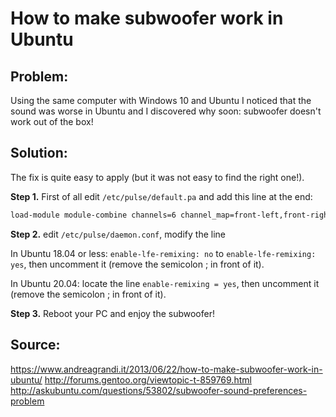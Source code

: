 
# How to make subwoofer work in Ubuntu

## Problem:
Using the same computer with Windows 10 and Ubuntu I noticed that the sound was worse in Ubuntu and I discovered why soon: subwoofer doesn't work out of the box!

## Solution:
The fix is quite easy to apply (but it was not easy to find the right one!). 

**Step 1.** First of all edit `/etc/pulse/default.pa` and add this line at the end:
```bash
load-module module-combine channels=6 channel_map=front-left,front-right,rear-left,rear-right,front-center,lfe
```
**Step 2.** edit `/etc/pulse/daemon.conf`, modify the line 

In Ubuntu 18.04 or less:
`enable-lfe-remixing: no` to `enable-lfe-remixing: yes`, then uncomment it (remove the semicolon ; in front of it). 

In Ubuntu 20.04:
locate the line `enable-remixing = yes`, then uncomment it (remove the semicolon ; in front of it). 


**Step 3.** Reboot your PC and enjoy the subwoofer!

## Source:

<https://www.andreagrandi.it/2013/06/22/how-to-make-subwoofer-work-in-ubuntu/>
<http://forums.gentoo.org/viewtopic-t-859769.html>
<http://askubuntu.com/questions/53802/subwoofer-sound-preferences-problem>


